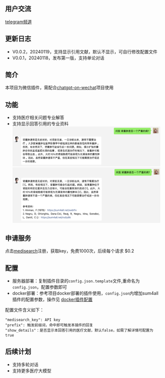 ## 用户交流
[telegram频道 ](https://sum4all.site/telegram)

## 更新日志
- V0.0.2，20240119，支持显示引用文献，默认不显示，可自行修改配置文件
- V0.0.1，20240118，发布第一版，支持单论对话

## 简介
本项目为微信插件，需配合[chatgpt-on-wechat](https://github.com/zhayujie/chatgpt-on-wechat)项目使用

## 功能
- 支持医疗相关问题专业解答
- 支持显示回答引用的专业资料
![Alt text](picture/简略版.png)
![Alt text](picture/详情版.png)

## 申请服务
点击[medisearch](https://search2ai.online/medisearch)注册，获取key，免费1000次，后续每个请求 $0.2

## 配置
- 服务器部署：复制插件目录的`config.json.template`文件,重命名为`config.json`，配置参数即可
- docker部署：参考项目docker部署的插件使用，`config.json`内增加sum4all插件的配置参数，操作见 [docker插件配置](https://github.com/zhayujie/chatgpt-on-wechat#3-%E6%8F%92%E4%BB%B6%E4%BD%BF%E7%94%A8)

配置文件含义如下：
```
"medisearch_key": API key
"prefix": 触发前缀词，命中即可触发本插件的回复
"show_details"：是否显示本回答引用的医疗文献，默认false，如需了解详情可配置为true
```

## 后续计划
- 支持多轮对话
- 支持更多医疗大模型